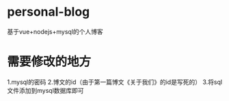 # personal-blog

基于vue+nodejs+mysql的个人博客


# 需要修改的地方
1.mysql的密码
2.博文的id（由于第一篇博文《关于我们》的id是写死的）
3.将sql文件添加到mysql数据库即可
